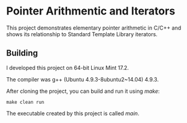 # Pointer Arithmentic and Iterators

This project demonstrates elementary pointer arithmetic in C/C++ and shows its relationship
to Standard Template Library iterators.

## Building

I developed this project on 64-bit Linux Mint 17.2.

The compiler was g++ (Ubuntu 4.9.3-8ubuntu2~14.04) 4.9.3.

After cloning the project, you can build and run it using *make*:

```
make clean run 
```

The executable created by this project is called *main*.

